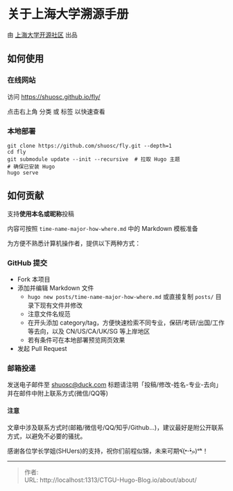 # 关于上海大学溯源手册


由 [上海大学开源社区](https://github.com/shuosc/) 出品

## 如何使用

### 在线网站

访问 https://shuosc.github.io/fly/

点击右上角 分类 或 标签 以快速查看

### 本地部署

```
git clone https://github.com/shuosc/fly.git --depth=1
cd fly
git submodule update --init --recursive  # 拉取 Hugo 主题
# 确保已安装 Hugo
hugo serve
```

## 如何贡献

支持**使用本名或昵称**投稿

内容可按照 `time-name-major-how-where.md` 中的 Markdown 模板准备

为方便不熟悉计算机操作者，提供以下两种方式：

### GitHub 提交

- Fork 本项目
- 添加并编辑 Markdown 文件
  - `hugo new posts/time-name-major-how-where.md` 或直接复制 `posts/` 目录下现有文件并修改
  - 注意文件名规范
  - 在开头添加 category/tag，方便快速检索不同专业，保研/考研/出国/工作等去向，以及 CN/US/CA/UK/SG 等上岸地区 
  - 若有条件可在本地部署预览网页效果
- 发起 Pull Request

### 邮箱投递

发送电子邮件至 shuosc@duck.com 标题请注明「投稿/修改-姓名-专业-去向」并在邮件中附上联系方式(微信/QQ等)

#### 注意
文章中涉及联系方式时(邮箱/微信号/QQ/知乎/Github...)，建议最好是附公开联系方式，以避免不必要的骚扰。

感谢各位学长学姐(SHUers)的支持，祝你们前程似锦，未来可期٩(•̤̀ᵕ•̤́๑)ᵒᵏ！

---

> 作者:   
> URL: http://localhost:1313/CTGU-Hugo-Blog.io/about/about/  

